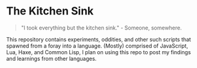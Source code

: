 # The Kitchen Sink
> "I took everything but the kitchen sink." - Someone, somewhere.

This repository contains experiments, oddities, and other such scripts that spawned from a foray into a language. (Mostly) comprised of JavaScript, Lua, Haxe, and Common Lisp, I plan on using this repo to post my findings and learnings from other languages.
